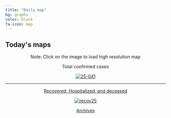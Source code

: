 ```yaml
---
title: "Daily map"
bg: graphs
color: black
fa-icon: map
---
```


## Today's maps
<p style="text-align: center"> Note: Click on the image to load high resolution map</p>

<p style="text-align: center"> Total confirmed cases</p>
<p style="text-align: center"><a href="https://postimg.cc/JyDxZ68B" target="_blank"><img src="https://i.postimg.cc/JyDxZ68B/25-041.png" alt="25-041"/></p>
 
 ---------------------------------------------------------
 
<p style="text-align: center"> Recovered, Hospitalized, and deceased</p>
<p style="text-align: center"><a href='https://postimg.cc/RWLB8JSg' target='_blank'><img src='https://i.postimg.cc/RWLB8JSg/recov25.png' border='0' alt='recov25'/></a></p>

<p style="text-align: center"><a class="button2" href="https://elseasama.github.io/chcovid19/archives.html">Archives</a></p>


